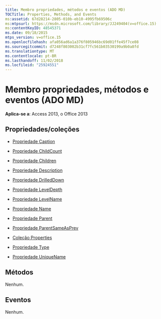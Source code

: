 ```yaml
---
title: Membro propriedades, métodos e eventos (ADO MD)
TOCTitle: Properties, Methods, and Events
ms:assetid: 67d28214-2805-010b-eb10-4995fb69506c
ms:mtpsurl: https://msdn.microsoft.com/library/JJ249404(v=office.15)
ms:contentKeyID: 48545371
ms.date: 09/18/2015
mtps_version: v=office.15
ms.openlocfilehash: afa056ad6a1a376f805946bc69d01ffe45f7ce08
ms.sourcegitcommit: d7248f803002b31cf7fc561b03530199a9b0a8fd
ms.translationtype: MT
ms.contentlocale: pt-BR
ms.lasthandoff: 11/02/2018
ms.locfileid: "25924551"
---
```

# <a name="member-properties-methods-and-events-ado-md"></a>Membro propriedades, métodos e eventos (ADO MD)


**Aplica-se a**: Access 2013, o Office 2013

## <a name="propertiescollections"></a>Propriedades/coleções

- [Propriedade Caption](caption-property-ado-md.md)

- [Propriedade ChildCount](childcount-property-ado-md.md)

- [Propriedade Children](children-property-ado-md.md)

- [Propriedade Description](description-property-ado-md.md)

- [Propriedade DrilledDown](drilleddown-property-ado-md.md)

- [Propriedade LevelDepth](leveldepth-property-ado-md.md)

- [Propriedade LevelName](levelname-property-ado-md.md)

- [Propriedade Name](name-property-ado-md.md)

- [Propriedade Parent](parent-property-ado-md.md)

- [Propriedade ParentSameAsPrev](parentsameasprev-property-ado-md.md)

- [Coleção Properties](properties-collection-ado.md)

- [Propriedade Type](type-property-ado-md.md)

- [Propriedade UniqueName](uniquename-property-ado-md.md)

## <a name="methods"></a>Métodos

Nenhum.

## <a name="events"></a>Eventos

Nenhum.

